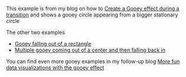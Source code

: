 This example is from my blog on how to [Create a Gooey effect during a transition](http://www.visualcinnamon.com/2015/05/gooey-effect.html) and shows a gooey circle appearing from a bigger stationary circle

The other two examples

- [Gooey falling out of a rectangle](http://bl.ocks.org/nbremer/a3684c52fb527c8fa415)
- [Multiple gooey coming out of a center and then falling back in](http://bl.ocks.org/nbremer/69808ec7ec07542ed7df)

You can find even more gooey examples in my follow-up blog [More fun data visualizations with the gooey effect](http://www.visualcinnamon.com/2016/06/fun-data-visualizations-svg-gooey-effect.html)
